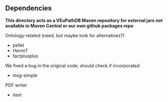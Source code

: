 ## Dependencies

**This directory acts as a VEuPathDB Maven repository for external jars not available in Maven Central or our own github packages repo**

Ontology-related (need, but maybe look for alternatives?)
- pellet
- HermiT
- factplusplus

We fixed a bug in the original code; should check if incorporated
- msg-simple

PDF writer
- itext
